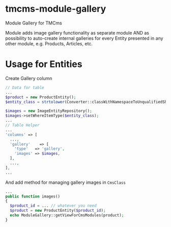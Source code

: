 # tmcms-module-gallery
Module Gallery for TMCms

Module adds image gallery functionality as separate module AND as possibility to auto-create internal galleries for every Entity presented in any other module, e.g. Products, Articles, etc.

# Usage for Entities

Create Gallery column

```php
// Data for table
...
$product = new ProductEntity();
$entity_class = strtolower(Converter::classWithNamespaceToUnqualifiedShort($product));

$images = new ImageEntityRepository();
$images->setWhereItemType($entity_class);
...
// Table Helper
...
'columns' => [
  ...,
  'gallery'    => [
    'type'   => 'gallery',
    'images' => $images,
  ],
  ...,
],
...
```
And add method for managing gallery images in `CmsClass`
```php
...
public function images()
{
  $product_id = ... // whatever you need
  $product = new ProductEntity($product_id);
  echo ModuleGallery::getViewForCmsModules(product);
}
```
